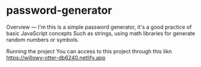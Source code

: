 # password-generator

Overview —
I'm this is a simple password generator, 
it's a good practice of basic JavaScript concepts
Such as strings, using math libraries for generate random numbers or symbols.

Running the project 
You can access to this project through this likn https://willowy-otter-db6240.netlify.app
